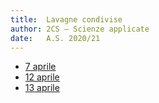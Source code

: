 ```yaml
---
title:  Lavagne condivise
author: 2CS – Scienze applicate
date:   A.S. 2020/21
---
```


* [7 aprile](2cs-0704.html)
* [12 aprile](2cs-1204.html)
* [13 aprile](2cs-1304.html)
